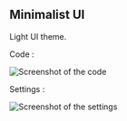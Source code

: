 ## Minimalist UI

Light UI theme.

Code :

![Screenshot of the code](https://cloud.githubusercontent.com/assets/7085282/24880387/dd518510-1e57-11e7-829f-e7e70ac2d9e1.png)

Settings :

![Screenshot of the settings](https://cloud.githubusercontent.com/assets/7085282/24880396/e45266a4-1e57-11e7-9fb6-f959c7bf7089.png)
